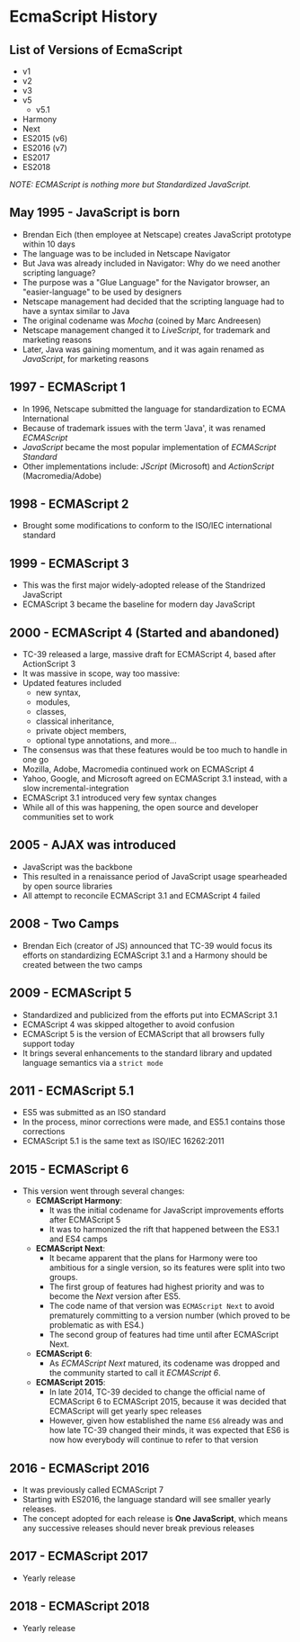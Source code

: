 # EcmaScript History

## List of Versions of EcmaScript

- v1
- v2
- v3
- v5
  - v5.1
- Harmony
- Next
- ES2015 (v6)
- ES2016 (v7)
- ES2017
- ES2018

*NOTE: ECMAScript is nothing more but Standardized JavaScript.*

## May 1995 - JavaScript is born

- Brendan Eich (then employee at Netscape) creates JavaScript prototype within 10 days
- The language was to be included in Netscape Navigator
- But Java was already included in Navigator: Why do we need another scripting language?
- The purpose was a "Glue Language" for the Navigator browser, an "easier-language" to be used by designers
- Netscape management had decided that the scripting language had to have a syntax similar to Java
- The original codename was *Mocha* (coined by Marc Andreesen)
- Netscape management changed it to *LiveScript*, for trademark and marketing reasons
- Later, Java was gaining momentum, and it was again renamed as *JavaScript*, for marketing reasons

## 1997 - ECMAScript 1

- In 1996, Netscape submitted the language for standardization to ECMA International
- Because of trademark issues with the term 'Java', it was renamed *ECMAScript*
- *JavaScript* became the most popular implementation of *ECMAScript Standard*
- Other implementations include: *JScript* (Microsoft) and *ActionScript* (Macromedia/Adobe)

## 1998 - ECMAScript 2

- Brought some modifications to conform to the ISO/IEC international standard

## 1999 - ECMAScript 3

- This was the first major widely-adopted release of the Standrized JavaScript
- ECMAScript 3 became the baseline for modern day JavaScript

## 2000 - ECMAScript 4 (Started and abandoned)

- TC-39 released a large, massive draft for ECMAScript 4, based after ActionScript 3
- It was massive in scope, way too massive:
- Updated features included
  - new syntax,
  - modules,
  - classes,
  - classical inheritance,
  - private object members,
  - optional type annotations, and more...
- The consensus was that these features would be too much to handle in one go
- Mozilla, Adobe, Macromedia continued work on ECMAScript 4
- Yahoo, Google, and Microsoft agreed on ECMAScript 3.1 instead, with a slow incremental-integration
- ECMAScript 3.1 introduced very few syntax changes
- While all of this was happening, the open source and developer communities set to work

## 2005 - AJAX was introduced

- JavaScript was the backbone
- This resulted in a renaissance period of JavaScript usage spearheaded by open source libraries
- All attempt to reconcile ECMAScript 3.1 and ECMAScript 4 failed

## 2008 - Two Camps

- Brendan Eich (creator of JS) announced that TC-39 would focus its efforts on 
  standardizing ECMAScript 3.1 and a Harmony should be created between the two camps

## 2009 - ECMAScript 5

- Standardized and publicized from the efforts put into ECMAScript 3.1
- ECMAScript 4 was skipped altogether to avoid confusion
- ECMAScript 5 is the version of ECMAScript that all browsers fully support today
- It brings several enhancements to the standard library and updated language semantics via a `strict mode`

## 2011 - ECMAScript 5.1

- ES5 was submitted as an ISO standard
- In the process, minor corrections were made, and ES5.1 contains those corrections
- ECMAScript 5.1 is the same text as ISO/IEC 16262:2011

## 2015 - ECMAScript 6

- This version went through several changes:
  - **ECMAScript Harmony**:
    - It was the initial codename for JavaScript improvements efforts after ECMAScript 5
    - It was to harmonized the rift that happened between the ES3.1 and ES4 camps
  - **ECMAScript Next**:
    - It became apparent that the plans for Harmony were too ambitious for a single version, so its features were split into two groups.
    - The first group of features had highest priority and was to become the *Next* version after ES5.
    - The code name of that version was `ECMAScript Next` to avoid prematurely committing to a version number (which proved to be problematic as with ES4.)
    - The second group of features had time until after ECMAScript Next.
  - **ECMAScript 6**:
    - As *ECMAScript Next* matured, its codename was dropped and the community started to call it *ECMAScript 6*.
  - **ECMAScript 2015**:
    - In late 2014, TC-39 decided to change the official name of ECMAScript 6 to ECMAScript 2015, because it was decided that ECMAScript will get yearly spec releases
    - However, given how established the name `ES6` already was and how late TC-39 changed their minds, it was expected that ES6 is now how everybody will continue to refer to that version

## 2016 - ECMAScript 2016
  
- It was previously called ECMAScript 7
- Starting with ES2016, the language standard will see smaller yearly releases.
- The concept adopted for each release is **One JavaScript**, which means any successive releases should never break previous releases

## 2017 - ECMAScript 2017

- Yearly release

## 2018 - ECMAScript 2018

- Yearly release
